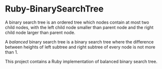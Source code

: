 # Ruby-BinarySearchTree
A binary search tree is an ordered tree which nodes contain at most two child nodes, with the left child node smaller than parent node and the right child node larger than parent node.

A *balanced* binary search tree is a binary search tree where the difference between heights of left subtree and right subtree of every node is not more than 1.

This project contains a Ruby implementation of balanced binary search tree.